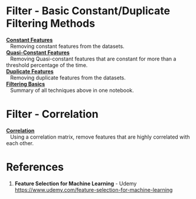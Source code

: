 # Filter - Basic Constant/Duplicate Filtering Methods  
**[Constant Features](https://github.com/nkuhta/Feature-Selection-ML/blob/master/1.%20%20Filter%20Methods/1.%20%20Constant%20Features/03.2_Constant_features.ipynb)**  
&ensp;   Removing constant features from the datasets.  
**[Quasi-Constant Features](https://github.com/nkuhta/Feature-Selection-ML/blob/master/1.%20%20Filter%20Methods/1.%20%20Constant%20Features/03.3_Quasi-constant_features.ipynb)**  
&ensp;   Removing Quasi-constant features that are constant for more than a threshold percentage of the time.  
**[Duplicate Features](https://github.com/nkuhta/Feature-Selection-ML/blob/master/1.%20%20Filter%20Methods/1.%20%20Constant%20Features/03.4_Duplicated_features.ipynb)**  
&ensp;   Removing duplicate features from the datasets.  
**[Filtering Basics](https://github.com/nkuhta/Feature-Selection-ML/blob/master/1.%20%20Filter%20Methods/1.%20%20Constant%20Features/03.5_Basics_Overview.ipynb)**  
&ensp;   Summary of all techniques above in one notebook.  

# Filter - Correlation  
**[Correlation](https://github.com/nkuhta/Feature-Selection-ML/blob/master/1.%20%20Filter%20Methods/2.%20%20Correlation/04.2_Correlation.ipynb)**  
&ensp;  Using a correlation matrix, remove features that are highly correlated with each other.  

#  References
1.  **Feature Selection for Machine Learning** - Udemy  
https://www.udemy.com/feature-selection-for-machine-learning